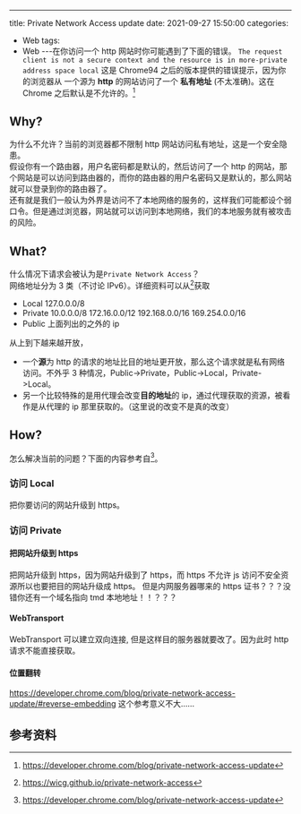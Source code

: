 ---
title: Private Network Access update
date: 2021-09-27 15:50:00
categories:
  - Web
tags:
  - Web
---在你访问一个 http 网站时你可能遇到了下面的错误。
`The request client is not a secure context and the resource is in more-private address space local` 这是 Chrome94 之后的版本提供的错误提示，因为你的浏览器从 一个源为 **http** 的网站访问了一个 **私有地址** (不太准确)。这在 Chrome 之后默认是不允许的。[^1]

<!-- more -->

## Why?

为什么不允许？当前的浏览器都不限制 http 网站访问私有地址，这是一个安全隐患。  
假设你有一个路由器，用户名密码都是默认的，然后访问了一个 http 的网站，那个网站是可以访问到路由器的，而你的路由器的用户名密码又是默认的，那么网站就可以登录到你的路由器了。  
还有就是我们一般认为外界是访问不了本地网络的服务的，这样我们可能都设个弱口令。但是通过浏览器，网站就可以访问到本地网络，我们的本地服务就有被攻击的风险。

## What?

什么情况下请求会被认为是`Private Network Access`？  
网络地址分为 3 类（不讨论 IPv6）。详细资料可以从[^2]获取

- Local 127.0.0.0/8
- Private 10.0.0.0/8 172.16.0.0/12 192.168.0.0/16 169.254.0.0/16
- Public 上面列出的之外的 ip

从上到下越来越开放，

- 一个**源**为 http 的请求的地址比目的地址更开放，那么这个请求就是私有网络访问。不外乎 3 种情况，Public->Private，Public->Local，Private->Local。
- 另一个比较特殊的是用代理会改变**目的地址**的 ip，通过代理获取的资源，被看作是从代理的 ip 那里获取的。（这里说的改变不是真的改变）

## How?

怎么解决当前的问题？下面的内容参考自[^1]。

### 访问 Local

把你要访问的网站升级到 https。

### 访问 Private

#### 把网站升级到 https

把网站升级到 https，因为网站升级到了 https，而 https 不允许 js 访问不安全资源所以也要把目的网站升级成 https。
但是内网服务器哪来的 https 证书？？？没错你还有一个域名指向 tmd 本地地址！！？？？

#### WebTransport

WebTransport 可以建立双向连接, 但是这样目的服务器就要改了。因为此时 http 请求不能直接获取。

#### 位置翻转

<https://developer.chrome.com/blog/private-network-access-update/#reverse-embedding>
这个参考意义不大……

## 参考资料

[^1]:<https://developer.chrome.com/blog/private-network-access-update>

[^2]:<https://wicg.github.io/private-network-access>
